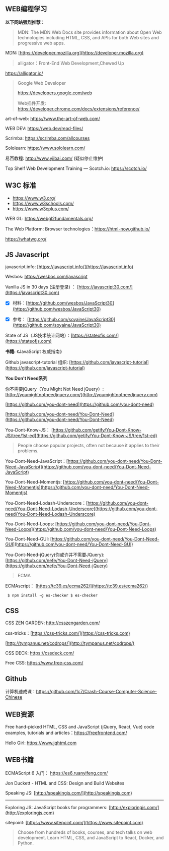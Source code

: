 
## WEB编程学习

**以下网站强烈推荐：**

> MDN: The MDN Web Docs site provides information about Open Web technologies including HTML, CSS, and APIs for both Web sites and progressive web apps.

MDN: [https://developer.mozilla.org](https://developer.mozilla.org)

> alligator：Front-End Web Development,Chewed Up

https://alligator.io/

> Google Web Developer
>
> https://developers.google.com/web
>
> Web插件开发: https://developer.chrome.com/docs/extensions/reference/

art-of-web: https://www.the-art-of-web.com/

WEB DEV: https://web.dev/read-files/

Scrimba: https://scrimba.com/allcourses

Sololearn: https://www.sololearn.com/

易百教程: http://www.yiibai.com/ (疑似停止维护)

Top Shelf Web Development Training ― Scotch.io: https://scotch.io/


## W3C 标准

- https://www.w3.org/
- https://www.w3schools.com/
- https://www.w3cplus.com/

WEB GL: https://webgl2fundamentals.org/

The Web Platform: Browser technologies：https://html-now.github.io/

https://whatwg.org/

## JS Javascript

javascript.info: [https://javascript.info/](https://javascript.info)

Wesbos: https://wesbos.com/javascript


Vanilla JS in 30 days (注册登录) ： [https://javascript30.com/](https://javascript30.com)

* [x] 材料：[https://github.com/wesbos/JavaScript30](https://github.com/wesbos/JavaScript30)
* [x] 参考： [https://github.com/soyaine/JavaScript30](https://github.com/soyaine/JavaScript30)


State of JS（JS技术统计网站）：[https://stateofjs.com/](https://stateofjs.com)

**书籍:** 《JavaScript 权威指南》

Github javascript-tutorial 组织: [https://github.com/javascript-tutorial](https://github.com/javascript-tutorial)

**You Don't Need系列**

你不需要jQuery（You Might Not Need jQuery）: [http://youmightnotneedjquery.com/](http://youmightnotneedjquery.com)

[https://github.com/you-dont-need](https://github.com/you-dont-need)

[https://github.com/you-dont-need/You-Dont-Need](https://github.com/you-dont-need/You-Dont-Need)

You-Dont-Know-JS： [https://github.com/getify/You-Dont-Know-JS/tree/1st-ed](https://github.com/getify/You-Dont-Know-JS/tree/1st-ed)

> People choose popular projects, often not because it applies to their problems.

You-Dont-Need-JavaScript：[https://github.com/you-dont-need/You-Dont-Need-JavaScript](https://github.com/you-dont-need/You-Dont-Need-JavaScript)

You-Dont-Need-Momentjs: [https://github.com/you-dont-need/You-Dont-Need-Momentjs](https://github.com/you-dont-need/You-Dont-Need-Momentjs)

You-Dont-Need-Lodash-Underscore：[https://github.com/you-dont-need/You-Dont-Need-Lodash-Underscore](https://github.com/you-dont-need/You-Dont-Need-Lodash-Underscore)

You-Dont-Need-Loops: [https://github.com/you-dont-need/You-Dont-Need-Loops](https://github.com/you-dont-need/You-Dont-Need-Loops)

You-Dont-Need-GUI: [https://github.com/you-dont-need/You-Dont-Need-GUI](https://github.com/you-dont-need/You-Dont-Need-GUI)

You-Dont-Need-jQuery(你或许并不需要JQuery): [https://github.com/nefe/You-Dont-Need-jQuery](https://github.com/nefe/You-Dont-Need-jQuery)


> ECMA

ECMAscript： [https://tc39.es/ecma262/](https://tc39.es/ecma262/)

```
 $ npm install -g es-checker $ es-checker
```

## CSS

CSS ZEN GARDEN: http://csszengarden.com/

css-tricks：[https://css-tricks.com/](https://css-tricks.com)

[http://tympanus.net/codrops/](http://tympanus.net/codrops/)

CSS DECK: https://cssdeck.com/

Free CSS: https://www.free-css.com/

## Github

计算机速成课：https://github.com/1c7/Crash-Course-Computer-Science-Chinese



## WEB资源

Free hand-picked HTML, CSS and JavaScript (jQuery, React, Vue) code examples, tutorials and articles：https://freefrontend.com/

Hello Girl: https://www.jqhtml.com

## WEB书籍

ECMAScript 6 入门： https://es6.ruanyifeng.com/

Jon Duckett - HTML and CSS: Design and Build Websites

Speaking JS: [http://speakingjs.com/](http://speakingjs.com)

---

Exploring JS: JavaScript books for programmers: [http://exploringjs.com/](http://exploringjs.com)

sitepoint: [https://www.sitepoint.com/](https://www.sitepoint.com)

> Choose from hundreds of books, courses, and tech talks on web development. Learn HTML, CSS, and JavaScript to React, Docker, and Python.

